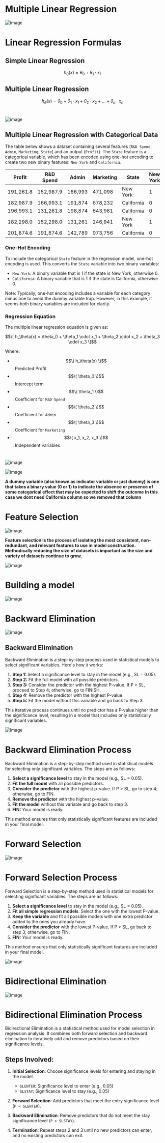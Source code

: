 # Multiple Linear Regression

![image](https://github.com/user-attachments/assets/de1efa35-c1cb-40b1-9166-7861592f77fd)

# Linear Regression Formulas

## Simple Linear Regression
$$h_\theta(x) = \theta_0 + \theta_1 \cdot x_1$$

## Multiple Linear Regression
$$h_\theta(x) = \theta_0 + \theta_1 \cdot x_1 + \theta_2 \cdot x_2 + \ldots + \theta_n \cdot x_n$$

#

![image](https://github.com/user-attachments/assets/393f2f54-e85e-4834-a534-f0db3a66ae1b)

## Multiple Linear Regression with Categorical Data

The table below shows a dataset containing several features (`R&D Spend`, `Admin`, `Marketing`, `State`) and an output (`Profit`). The `State` feature is a categorical variable, which has been encoded using one-hot encoding to create two new binary features: `New York` and `California`.

| Profit   | R&D Spend | Admin   | Marketing | State      | New York | California |
|----------|-----------|---------|-----------|------------|----------|------------|
| 191,261.8| 152,987.9 | 166,993 | 471,098   | New York   | 1        | 0          |
| 182,987.9| 166,993.1 | 191,874 | 678,232   | California | 0        | 1          |
| 196,993.1| 131,261.8 | 198,874 | 643,981   | California | 0        | 1          |
| 182,298.0| 152,298.0 | 131,261 | 246,941   | New York   | 1        | 0          |
| 201,874.6| 191,874.6 | 142,789 | 973,756   | California | 0        | 1          |

### One-Hot Encoding

To include the categorical `State` feature in the regression model, one-hot encoding is used. This converts the `State` variable into two binary variables:
- `New York`: A binary variable that is 1 if the state is New York, otherwise 0.
- `California`: A binary variable that is 1 if the state is California, otherwise 0.

Note: Typically, one-hot encoding includes a variable for each category minus one to avoid the dummy variable trap. However, in this example, it seems both binary variables are included for clarity.

### Regression Equation

The multiple linear regression equation is given as:

$$\[ h_\theta(x) = \theta_0 + \theta_1 \cdot x_1 + \theta_2 \cdot x_2 + \theta_3 \cdot x_3 \]$$

Where:
- $$\( h_\theta(x) \)$$: Predicted Profit
- $$\( \theta_0 \)$$: Intercept term
- $$\( \theta_1 \)$$: Coefficient for `R&D Spend`
- $$\( \theta_2 \)$$: Coefficient for `Admin`
- $$\( \theta_3 \)$$: Coefficient for `Marketing`
- $$\( x_1, x_2, x_3 \)$$: Independent variables

#

![image](https://github.com/user-attachments/assets/7926f75f-76aa-40fc-a435-ebce934ae942)

![image](https://github.com/user-attachments/assets/787be74d-d9a3-4b35-95dc-5ef7d20cb08c)

**A dummy variable (also known as indicator variable or just dummy) is one that takes a binary value (0 or 1) to indicate the absence or presence of some categorical effect that may be expected to shift the outcome**
**In this case we dont need California column so we removed that column**

# Feature Selection

![image](https://github.com/user-attachments/assets/381f0fd4-cfa7-4b8f-8e48-5b30ef9563f2)

**Feature selection is the process of isolating the most consistent, non-redundant, and relevant features to use in model construction. Methodically reducing the size of datasets is important as the size and variety of datasets continue to grow.**

![image](https://github.com/user-attachments/assets/1b8ae8a9-dfb4-4f2f-846d-ceea87f76152)

# Building a model
![image](https://github.com/user-attachments/assets/447ab361-bf3b-403f-8f9c-dec55d3276e8)

# Backward Elimination

![image](https://github.com/user-attachments/assets/a35e941b-efa8-4bc6-912e-de6d58fb3b10)

## Backward Elimination

Backward Elimination is a step-by-step process used in statistical models to select significant variables. Here's how it works:

1. **Step 1:** Select a significance level to stay in the model (e.g., SL = 0.05).
2. **Step 2:** Fit the full model with all possible predictors.
3. **Step 3:** Consider the predictor with the highest P-value. If P > SL, proceed to Step 4; otherwise, go to FINISH.
4. **Step 4:** Remove the predictor with the highest P-value.
5. **Step 5:** Fit the model without this variable and go back to Step 3.

This iterative process continues until no predictor has a P-value higher than the significance level, resulting in a model that includes only statistically significant variables.

![image](https://github.com/user-attachments/assets/53064b2c-4de1-48db-bb50-4bbff728a516)

# Backward Elimination Process

Backward Elimination is a step-by-step method used in statistical models for selecting only significant variables. The steps are as follows:

1. **Select a significance level** to stay in the model (e.g., SL = 0.05).
2. **Fit the full model** with all possible predictors.
3. **Consider the predictor** with the highest p-value. If P > SL, go to step 4; otherwise, go to FIN.
4. **Remove the predictor** with the highest p-value.
5. **Fit the model** without this variable and go back to step 3.
6. **FIN:** Your model is ready.

This method ensures that only statistically significant features are included in your final model.


# Forward Selection

![image](https://github.com/user-attachments/assets/c8c57696-82c1-4079-8eb5-919d5c07d74b)

# Forward Selection Process

Forward Selection is a step-by-step method used in statistical models for selecting significant variables. The steps are as follows:

1. **Select a significance level** to stay in the model (e.g., SL = 0.05).
2. **Fit all simple regression models**. Select the one with the lowest P-value.
3. **Keep the variable** and fit all possible models with one extra predictor added to the ones you already have.
4. **Consider the predictor** with the lowest P-value. If P > SL, go back to step 3; otherwise, go to FIN.
5. **FIN:** Your model is ready.

This method ensures that only statistically significant features are included in your final model.


![image](https://github.com/user-attachments/assets/d66689fa-43bf-46ff-8efc-bb96afa5910d)

# Bidirectional Elimination

![image](https://github.com/user-attachments/assets/daba4b42-1371-401a-a0f6-890080a7febe)

# Bidirectional Elimination Process

Bidirectional Elimination is a statistical method used for model selection in regression analysis. It combines both forward selection and backward elimination to iteratively add and remove predictors based on their significance levels.

## Steps Involved:

1. **Initial Selection**: Choose significance levels for entering and staying in the model.
   - `SLENTER`: Significance level to enter (e.g., 0.05)
   - `SLSTAY`: Significance level to stay (e.g., 0.05)

2. **Forward Selection**: Add predictors that meet the entry significance level (`P < SLENTER`).

3. **Backward Elimination**: Remove predictors that do not meet the stay significance level (`P > SLSTAY`).

4. **Termination**: Repeat steps 2 and 3 until no new predictors can enter, and no existing predictors can exit.

